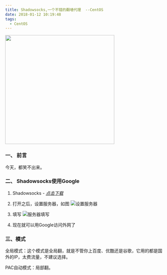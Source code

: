 ```yaml
---
title: Shadowsocks,一个不错的翻墙代理  --CentOS
date: 2018-01-12 10:19:48
tags:
  - CentOS
---
```


<img src="/assets/postImg/googleSockLogo.jpeg" width="350px" height="350px">

### 一、 前言

今天，都笑不出来。

### 二、 Shadowsocks使用Google

1. Shadowsocks *- [点击下载](https://github.com/shadowsocks/ShadowsocksX-NG/releases)*

2. 打开之后，设置服务器，如图
![设置服务器](/assets/postImg/shadowsocks.jpg)

3. 填写
![服务器填写](/assets/postImg/shadowInsert.jpg)

4. 现在就可以用Google访问外网了

### 三、模式

全局模式：这个模式是全局翻，就是不管你上百度、优酷还是谷歌，它用的都是国外的IP，太费流量，不建议选择。

PAC自动模式：局部翻。

